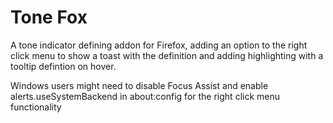# Tone Fox

A tone indicator defining addon for Firefox, adding an option to the right click menu to show a toast with the definition and adding highlighting with a tooltip defintion on hover.

Windows users might need to disable Focus Assist and enable alerts.useSystemBackend in about:config for the right click menu functionality

